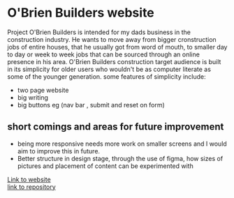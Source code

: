 # O'Brien Builders website
Project O'Brien Builders is intended for my dads business in the construction industry. He wants to move away from bigger cronstruction jobs of entire houses, that he usually got from word of mouth, to smaller day to day or week to week jobs that can be sourced through an online presence in his area.
O'Brien Builders construction target audience is built in its simplicity for older users who wouldn't be as computer literate as some of the younger generation. some features of simplicity include:
<ul>
<li>two page website</li>
<li>big writing </li>
<li>big buttons eg (nav bar , submit and reset on form)</li>
</ul>

## short comings and areas for future improvement
<ul>
<li>being more responsive needs more work on smaller screens and I would aim to improve this in future.
</li>
<li>Better structure in design stage, through the use of figma, how sizes of pictures and placement of content can be experimented with</li>
</ul>


[Link to website](https://dannyobrien761.github.io/o-brien-builders-project1/index.html)
<br>
[link to repository](https://github.com/dannyobrien761/o-brien-builders-project1.git)
